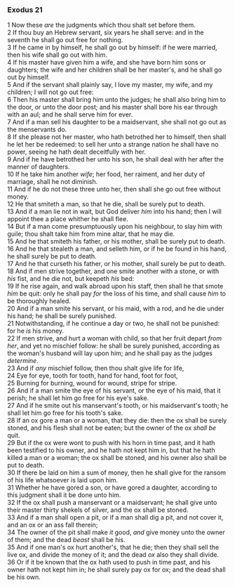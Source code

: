 ### Exodus 21

1 Now these *are* the judgments which thou shalt set before them.  
2 If thou buy an Hebrew servant, six years he shall serve: and in the seventh he shall go out free for nothing.  
3 If he came in by himself, he shall go out by himself: if he were married, then his wife shall go out with him.  
4 If his master have given him a wife, and she have born him sons or daughters; the wife and her children shall be her master's, and he shall go out by himself.  
5 And if the servant shall plainly say, I love my master, my wife, and my children; I will not go out free:  
6 Then his master shall bring him unto the judges; he shall also bring him to the door, or unto the door post; and his master shall bore his ear through with an aul; and he shall serve him for ever.  
7 And if a man sell his daughter to be a maidservant, she shall not go out as the menservants do.  
8 If she please not her master, who hath betrothed her to himself, then shall he let her be redeemed: to sell her unto a strange nation he shall have no power, seeing he hath dealt deceitfully with her.  
9 And if he have betrothed her unto his son, he shall deal with her after the manner of daughters.  
10 If he take him another *wife*; her food, her raiment, and her duty of marriage, shall he not diminish.  
11 And if he do not these three unto her, then shall she go out free without money.  
12 He that smiteth a man, so that he die, shall be surely put to death.  
13 And if a man lie not in wait, but God deliver *him* into his hand; then I will appoint thee a place whither he shall flee.  
14 But if a man come presumptuously upon his neighbour, to slay him with guile; thou shalt take him from mine altar, that he may die.  
15 And he that smiteth his father, or his mother, shall be surely put to death.  
16 And he that stealeth a man, and selleth him, or if he be found in his hand, he shall surely be put to death.  
17 And he that curseth his father, or his mother, shall surely be put to death.  
18 And if men strive together, and one smite another with a stone, or with *his* fist, and he die not, but keepeth *his* bed:  
19 If he rise again, and walk abroad upon his staff, then shall he that smote *him* be quit: only he shall pay *for* the loss of his time, and shall cause *him* to be thoroughly healed.  
20 And if a man smite his servant, or his maid, with a rod, and he die under his hand; he shall be surely punished.  
21 Notwithstanding, if he continue a day or two, he shall not be punished: for he *is* his money.  
22 If men strive, and hurt a woman with child, so that her fruit depart *from her*, and yet no mischief follow: he shall be surely punished, according as the woman's husband will lay upon him; and he shall pay as the judges *determine*.  
23 And if *any* mischief follow, then thou shalt give life for life,  
24 Eye for eye, tooth for tooth, hand for hand, foot for foot,  
25 Burning for burning, wound for wound, stripe for stripe.  
26 And if a man smite the eye of his servant, or the eye of his maid, that it perish; he shall let him go free for his eye's sake.  
27 And if he smite out his manservant's tooth, or his maidservant's tooth; he shall let him go free for his tooth's sake.  
28 If an ox gore a man or a woman, that they die: then the ox shall be surely stoned, and his flesh shall not be eaten; but the owner of the ox *shall be* quit.  
29 But if the ox were wont to push with his horn in time past, and it hath been testified to his owner, and he hath not kept him in, but that he hath killed a man or a woman; the ox shall be stoned, and his owner also shall be put to death.  
30 If there be laid on him a sum of money, then he shall give for the ransom of his life whatsoever is laid upon him.  
31 Whether he have gored a son, or have gored a daughter, according to this judgment shall it be done unto him.  
32 If the ox shall push a manservant or a maidservant; he shall give unto their master thirty shekels of silver, and the ox shall be stoned.  
33 And if a man shall open a pit, or if a man shall dig a pit, and not cover it, and an ox or an ass fall therein;  
34 The owner of the pit shall make *it* good, *and* give money unto the owner of them; and the dead *beast* shall be his.  
35 And if one man's ox hurt another's, that he die; then they shall sell the live ox, and divide the money of it; and the dead *ox* also they shall divide.  
36 Or if it be known that the ox hath used to push in time past, and his owner hath not kept him in; he shall surely pay ox for ox; and the dead shall be his own.  
